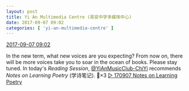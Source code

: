 ```yaml
---
layout: post
title: Yi An Multimedia Centre (易安中学多媒体中心)
date: 2017-09-07 09:02
categories: [ 'yi-an-multimedia-centre' ]
---
```


<div class="weibo-info">
  <a href="http://weibo.com/6196825252/FkFH6fLiL">2017-09-07 09:02</a>
</div>

In the new term, what new voices are you expecting? From now on, there will be more voices take you to soar in the ocean of books. Please stay tuned. In today's *Reading Session*, [@YiAnMusicClub-ChiYi](http://weibo.com/u/6117581836) recommends *Notes on Learning Poetry* (学诗笔记). :metal:×3 [▷ 170907 Notes on Learning Poetry](https://www.youtube.com/watch?v=Hk1KKkTriWs)
